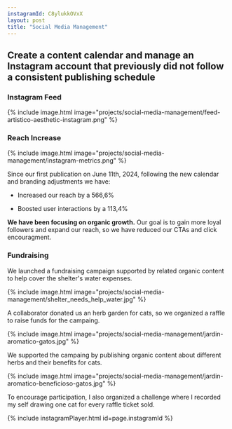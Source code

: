 ```yaml
---
instagramId: C8ylukkOVxX
layout: post
title: "Social Media Management"
---
```


## Create a content calendar and manage an Instagram account that previously did not follow a consistent publishing schedule

### Instagram Feed

{% include image.html image="projects/social-media-management/feed-artistico-aesthetic-instagram.png" %}

### Reach Increase

{% include image.html image="projects/social-media-management/instagram-metrics.png" %}

Since our first publication on June 11th, 2024, following the new calendar and branding adjustments we have:

- Increased our reach by a 566,6%

- Boosted user interactions by a 113,4%

**We have been focusing on organic growth.**
Our goal is to gain more loyal followers and expand our reach, so we have reduced our CTAs and click encouragment.

### Fundraising

We launched a fundraising campaign supported by related organic content to help cover the shelter's water expenses.

{% include image.html image="projects/social-media-management/shelter_needs_help_water.jpg" %}

A collaborator donated us an herb garden for cats, so we organized a raffle to raise funds for the campaing.

{% include image.html image="projects/social-media-management/jardin-aromatico-gatos.jpg" %}

We supported the campaing by publishing organic content about different herbs and their benefits for cats.

{% include image.html image="projects/social-media-management/jardin-aromatico-beneficioso-gatos.jpg" %}

To encourage participation, I also organized a challenge where I recorded my self drawing one cat for every raffle ticket sold.

{% include instagramPlayer.html id=page.instagramId %}
